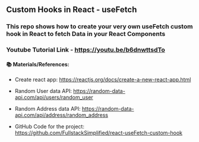 ## Custom Hooks in React - useFetch

### This repo shows how to create your very own useFetch custom hook in React to fetch Data in your React Components

### Youtube Tutorial Link - https://youtu.be/b6dnwttsdTo

#### 📚 Materials/References:

- Create react app: https://reactjs.org/docs/create-a-new-react-app.html

- Random User data API: https://random-data-api.com/api/users/random_user

- Random Address data API: https://random-data-api.com/api/address/random_address

- GitHub Code for the project: https://github.com/FullstackSimplified/react-useFetch-custom-hook

